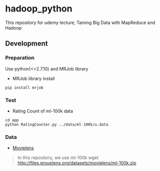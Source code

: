 # hadoop_python
This repository for udemy lecture; Taming Big Data with MapReduce and Hadoop

## Development
### Preparation
Use python(<=2.7.10) and MRJob library
* MRJob library install
```console
pip install mrjob
```

### Test
* Rating Count of ml-100k data
```console
cd app
python RatingCounter.py ../data/ml-100k/u.data
```

### Data
* [Movielens](http://grouplens.org/datasets/movielens/ "Movielens")
> In this repository, we use ml-100k
> wget http://files.grouplens.org/datasets/movielens/ml-100k.zip


